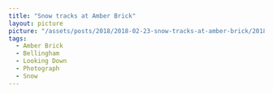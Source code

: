 ```yaml
---
title: "Snow tracks at Amber Brick"
layout: picture
picture: "/assets/posts/2018/2018-02-23-snow-tracks-at-amber-brick/20180223_221244500_iOS.jpg"
tags:
  - Amber Brick
  - Bellingham
  - Looking Down
  - Photograph  
  - Snow
---
```

